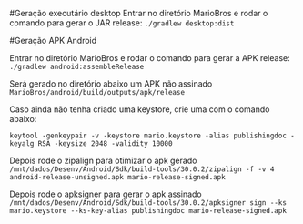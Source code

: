 #Geração executário desktop
Entrar no diretório MarioBros e rodar o comando para gerar o JAR release:
`./gradlew desktop:dist`

#Geração APK Android

Entrar no diretório MarioBros e rodar o comando para gerar a APK release:
`./gradlew android:assembleRelease`

Será gerado no diretório abaixo um APK não assinado
`MarioBros/android/build/outputs/apk/release`

Caso ainda não tenha criado uma keystore, crie uma com o comando abaixo:

`keytool -genkeypair -v -keystore mario.keystore -alias publishingdoc -keyalg RSA -keysize 2048 -validity 10000`


Depois rode o zipalign para otimizar o apk gerado
`/mnt/dados/Desenv/Android/Sdk/build-tools/30.0.2/zipalign -f -v 4 android-release-unsigned.apk mario-release-signed.apk`

Depois rode o apksigner para gerar o apk assinado
`/mnt/dados/Desenv/Android/Sdk/build-tools/30.0.2/apksigner sign --ks mario.keystore --ks-key-alias publishingdoc mario-release-signed.apk`
